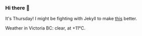 ### Hi there :wave:

It's Thursday! I might be fighting with Jekyll to make [this](https://swissclubtoronto.ca) better.

Weather in Victoria BC: clear, at +11°C.
